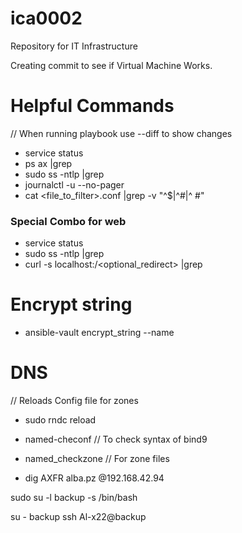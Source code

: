 # ica0002
Repository for IT Infrastructure

Creating commit to see if Virtual Machine Works.


# Helpful Commands

// When running playbook use --diff to show changes

- service <service> status
- ps ax |grep <service>
- sudo ss -ntlp |grep <Id of service>
- journalctl -u <service> --no-pager
- cat <file_to_filter>.conf |grep -v  "^$\|^#\|^  #"

### Special Combo for web
- service <service> status
- sudo ss -ntlp |grep <Id of service>
- curl -s localhost:<port>/<optional_redirect> |grep <something>

# Encrypt string

- ansible-vault encrypt_string <string> --name <var name>

# DNS

// Reloads Config file for zones
- sudo rndc reload 
- named-checonf // To check syntax of bind9
- named_checkzone // For zone files

- dig AXFR alba.pz @192.168.42.94

sudo su -l backup -s /bin/bash

su - backup
ssh Al-x22@backup


